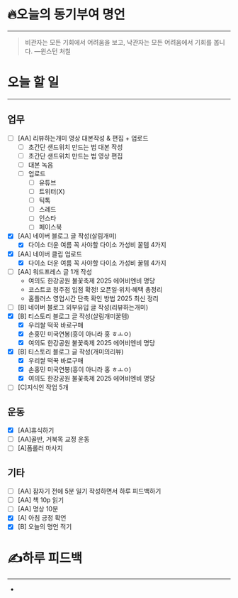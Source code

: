 # 🔥오늘의 동기부여 명언

---
> 비관자는 모든 기회에서 어려움을 보고, 낙관자는 모든 어려움에서 기회를 봅니다.
> —윈스턴 처칠

# 오늘 할 일
---
## 업무
- [ ] [AA] 리뷰하는개미 영상 대본작성 & 편집 + 업로드
	- [ ] 초간단 샌드위치 만드는 법 대본 작성
	- [ ] 초간단 샌드위치 만드는 법 영상 편집
	- [ ] 대본 녹음
	- [ ] 업로드
		- [ ] 유튜브
		- [ ] 트위터(X)
		- [ ] 틱톡
		- [ ] 스레드
		- [ ] 인스타
		- [ ] 페이스북
- [x] [AA] 네이버 블로그 글 작성(살림개미)
	- [x] 다이소 더운 여름 꼭 사야할 다이소 가성비 꿀템 4가지
- [x] [AA] 네이버 클립 업로드
	- [x] 다이소 더운 여름 꼭 사야할 다이소 가성비 꿀템 4가지
- [ ] [AA] 워드프레스 글 1개 작성
	- 여의도 한강공원 불꽃축제 2025 에어비엔비 명당
	- 코스트코 청주점 입점 확정! 오픈일·위치·혜택 총정리
	- 홈플러스 영업시간 단축 확인 방법 2025 최신 정리
- [ ] [B] 네이버 블로그 외부유입 글 작성(리뷰하는개미)
- [x] [B] 티스토리 블로그 글 작성(살림개미꿀템)
	- [x] 우리쌀 떡꾹 바로구매
	- [x] 손홍민 미국연봉(흥이 아니라 홍 ㅎㅗㅇ)
	- [x] 여의도 한강공원 불꽃축제 2025 에어비엔비 명당
- [x] [B] 티스토리 블로그 글 작성(개미의리뷰)
	- [x] 우리쌀 떡꾹 바로구매
	- [x] 손홍민 미국연봉(흥이 아니라 홍 ㅎㅗㅇ)
	- [x] 여의도 한강공원 불꽃축제 2025 에어비엔비 명당
- [ ] [C]지식인 작업 5개

## 운동
- [x] [AA]휴식하기
- [ ] [AA]골반, 거북목 교정 운동
- [ ] [A]폼롤러 마사지

## 기타
- [ ] [AA] 잠자기 전에 5분 일기 작성하면서 하루 피드백하기
- [ ] [AA] 책 10p 읽기
- [ ] [AA] 명상 10분
- [x] [A] 아침 긍정 확언
- [x] [B] 오늘의 명언 적기

# ✍하루 피드백
---
- 